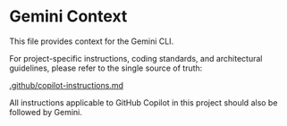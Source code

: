 # Gemini Context

This file provides context for the Gemini CLI.

For project-specific instructions, coding standards, and architectural guidelines, please refer to the single source of truth:

[.github/copilot-instructions.md](../.github/copilot-instructions.md)

All instructions applicable to GitHub Copilot in this project should also be followed by Gemini.
